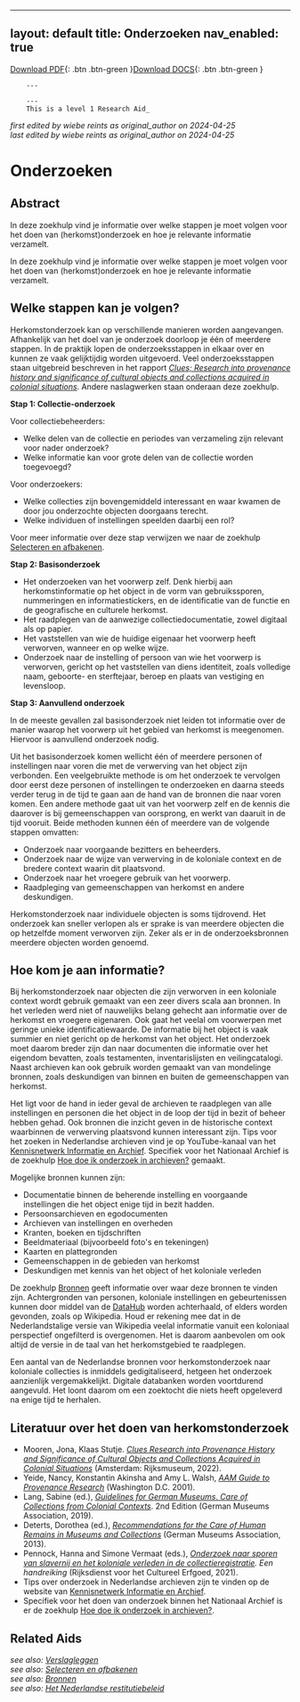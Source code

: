 
---
layout: default
title: Onderzoeken
nav_enabled: true
--- 

[Download PDF](https://raw.githubusercontent.com/colonial-heritage/research-guides-dev/refs/heads/main/EXPORTS/PDF/niveau1/Dutch/DoingResearch.pdf){: .btn .btn-green }[Download DOCS](https://raw.githubusercontent.com/colonial-heritage/research-guides-dev/refs/heads/main/EXPORTS/DOCX/niveau1/Dutch/DoingResearch.docx){: .btn .btn-green }


        ---
        
        ---
        This is a level 1 Research Aid_  
_first edited by wiebe reints as original_author on 2024-04-25_  
_last edited by wiebe reints as original_author on 2024-04-25_


# Onderzoeken


## Abstract

In deze zoekhulp vind je informatie over welke stappen je moet volgen voor het doen van (herkomst)onderzoek en hoe je relevante informatie verzamelt.

In deze zoekhulp vind je informatie over welke stappen je moet volgen voor het doen van (herkomst)onderzoek en hoe je relevante informatie verzamelt.

## Welke stappen kan je volgen?

Herkomstonderzoek kan op verschillende manieren worden aangevangen. Afhankelijk van het doel van je onderzoek doorloop je één of meerdere stappen. In de praktijk lopen de onderzoeksstappen in elkaar over en kunnen ze vaak gelijktijdig worden uitgevoerd. Veel onderzoeksstappen staan uitgebreid beschreven in het rapport _[Clues; Research into provenance history and significance of cultural objects and collections acquired in colonial situations](https://d3mb4k8bvt6xe4.cloudfront.net/2022-03/Clues_Final_Report_PPROCE.pdf)_. Andere naslagwerken staan onderaan deze zoekhulp.

**Stap 1: Collectie-onderzoek**

Voor collectiebeheerders: 
- Welke delen van de collectie en periodes van verzameling zijn relevant voor nader onderzoek? 
- Welke informatie kan voor grote delen van de collectie worden toegevoegd?

Voor onderzoekers: 
- Welke collecties zijn bovengemiddeld interessant en waar kwamen de door jou onderzochte objecten doorgaans terecht. 
- Welke individuen of instellingen speelden daarbij een rol?

Voor meer informatie over deze stap verwijzen we naar de zoekhulp [Selecteren en afbakenen](niveau1/Dutch/SelectAndDelineate_20240425.yml).

**Stap 2: Basisonderzoek**

- Het onderzoeken van het voorwerp zelf. Denk hierbij aan herkomstinformatie op het object in de vorm van gebruikssporen, nummeringen en informatiestickers, en de identificatie van de functie en de geografische en culturele herkomst.
- Het raadplegen van de aanwezige collectiedocumentatie, zowel digitaal als op papier.
- Het vaststellen van wie de huidige eigenaar het voorwerp heeft verworven, wanneer en op welke wijze.
- Onderzoek naar de instelling of persoon van wie het voorwerp is verworven, gericht op het vaststellen van diens identiteit, zoals volledige naam, geboorte- en sterftejaar, beroep en plaats van vestiging en levensloop.

**Stap 3: Aanvullend onderzoek**

In de meeste gevallen zal basisonderzoek niet leiden tot informatie over de manier waarop het voorwerp uit het gebied van herkomst is meegenomen. Hiervoor is aanvullend onderzoek nodig. 

Uit het basisonderzoek komen wellicht één of meerdere personen of instellingen naar voren die met de verwerving van het object zijn verbonden. Een veelgebruikte methode is om het onderzoek te vervolgen door eerst deze personen of instellingen te onderzoeken en daarna steeds verder terug in de tijd te gaan aan de hand van de bronnen die naar voren komen. Een andere methode gaat uit van het voorwerp zelf en de kennis die daarover is bij gemeenschappen van oorsprong, en werkt van daaruit in de tijd vooruit. Beide methoden kunnen één of meerdere van de volgende stappen omvatten:

- Onderzoek naar voorgaande bezitters en beheerders.
- Onderzoek naar de wijze van verwerving in de koloniale context en de bredere context waarin dit plaatsvond.
- Onderzoek naar het vroegere gebruik van het voorwerp.
- Raadpleging van gemeenschappen van herkomst en andere deskundigen.

Herkomstonderzoek naar individuele objecten is soms tijdrovend. Het onderzoek kan sneller verlopen als er sprake is van meerdere objecten die op hetzelfde moment verworven zijn. Zeker als er in de onderzoeksbronnen meerdere objecten worden genoemd.

## Hoe kom je aan informatie?

Bij herkomstonderzoek naar objecten die zijn verworven in een koloniale context wordt gebruik gemaakt van een zeer divers scala aan bronnen. In het verleden werd niet of nauwelijks belang gehecht aan informatie over de herkomst en vroegere eigenaren. Ook gaat het veelal om voorwerpen met geringe unieke identificatiewaarde. De informatie bij het object is vaak summier en niet gericht op de herkomst van het object. Het onderzoek moet daarom breder zijn dan naar documenten die informatie over het eigendom bevatten, zoals testamenten, inventarislijsten en veilingcatalogi. Naast archieven kan ook gebruik worden gemaakt van van mondelinge bronnen, zoals deskundigen van binnen en buiten de gemeenschappen van herkomst.

Het ligt voor de hand in ieder geval de archieven te raadplegen van alle instellingen en personen die het object in de loop der tijd in bezit of beheer hebben gehad. Ook bronnen die inzicht geven in de historische context waarbinnen de verwerving plaatsvond kunnen interessant zijn. Tips voor het zoeken in Nederlandse archieven vind je op YouTube-kanaal van het [Kennisnetwerk Informatie en Archief](https://www.youtube.com/@platformkia). Specifiek voor het Nationaal Archief is de zoekhulp [Hoe doe ik onderzoek in archieven?](https://www.nationaalarchief.nl/onderzoeken/hoe-doe-ik-onderzoek-in-archieven) gemaakt.

Mogelijke bronnen kunnen zijn:

- Documentatie binnen de beherende instelling en voorgaande instellingen die het object enige tijd in bezit hadden.
- Persoonsarchieven en egodocumenten
- Archieven van instellingen en overheden
- Kranten, boeken en tijdschriften
- Beeldmateriaal (bijvoorbeeld foto's en tekeningen)
- Kaarten en plattegronden
- Gemeenschappen in de gebieden van herkomst
- Deskundigen met kennis van het object of het koloniale verleden

De zoekhulp [Bronnen](https://app.colonialcollections.nl/nl/research-guide/https%3A%2F%2Fn2t%252Enet%2Fark%3A%2F27023%2F5f0031f66044adefab19b67b1344b31d) geeft informatie over waar deze bronnen te vinden zijn. Achtergronden van personen, koloniale instellingen en gebeurtenissen kunnen door middel van de [DataHub](https://app.colonialcollections.nl/nl) worden achterhaald, of elders worden gevonden, zoals op Wikipedia. Houd er rekening mee dat in de Nederlandstalige versie van Wikipedia veelal informatie vanuit een koloniaal perspectief ongefilterd is overgenomen. Het is daarom aanbevolen om ook altijd de versie in de taal van het herkomstgebied te raadplegen.

Een aantal van de Nederlandse bronnen voor herkomstonderzoek naar koloniale collecties is inmiddels gedigitaliseerd, hetgeen het onderzoek aanzienlijk vergemakkelijkt. Digitale databanken worden voortdurend aangevuld. Het loont daarom om een zoektocht die niets heeft opgeleverd na enige tijd te herhalen.

## Literatuur over het doen van herkomstonderzoek

- Mooren, Jona, Klaas Stutje. _[Clues Research into Provenance History and Significance of Cultural Objects and Collections Acquired in Colonial Situations](https://www.niod.nl/publicaties/sporen-PPROCE)_ (Amsterdam: Rijksmuseum, 2022). 
- Yeide, Nancy, Konstantin Akinsha and Amy L. Walsh, _[AAM Guide to Provenance Research](https://search.worldcat.org/title/The-AAM-guide-to-provenance-research/oclc/46671065)_ (Washington D.C. 2001).
- Lang, Sabine (ed.), _[Guidelines for German Museums. Care of Collections from Colonial Contexts](https://www.museumsbund.de/publikationen/guidelines-on-dealing-with-collections-from-colonial-contexts-2/)_. 2nd Edition (German Museums Association, 2019).
- Deterts, Dorothea (ed.), _[Recommendations for the Care of Human Remains in Museums and Collections](https://www.museumsbund.de/wp-content/uploads/2017/04/2013-recommendations-for-the-care-of-human-remains.pdf)_ (German Museums Association, 2013).
- Pennock, Hanna and Simone Vermaat (eds.), _[Onderzoek naar sporen van slavernij en het koloniale verleden in de collectieregistratie](https://www.cultureelerfgoed.nl/publicaties/publicaties/2021/01/01/handreikingonderzoek-naar-sporen-van-slavernij-en-het-koloniale-verleden-in-de-collectieregistratie). Een handreiking_ (Rijksdienst voor het Cultureel Erfgoed, 2021).
- Tips over onderzoek in Nederlandse archieven zijn te vinden op de website van [Kennisnetwerk Informatie en Archief](http://kia.pleio.nl/archieftips).
- Specifiek voor het doen van onderzoek binnen het Nationaal Archief is er de zoekhulp [Hoe doe ik onderzoek in archieven?](https://www.nationaalarchief.nl/onderzoeken/hoe-doe-ik-onderzoek-in-archieven).


## Related Aids

_see also: [Verslagleggen](niveau1/Dutch/Reporting_20240501.yml)_  
_see also: [Selecteren en afbakenen](niveau1/Dutch/SelecterenEnAfbakenen_20240425.yml)_  
_see also: [Bronnen](niveau1/Dutch/Sources_20240425.yml)_  
_see also: [Het Nederlandse restitutiebeleid](niveau1/Dutch/RestitutionPolicy_20250123.yml)_  


        